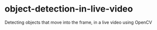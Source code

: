 # object-detection-in-live-video
Detecting objects that move into the frame, in a live video using OpenCV
